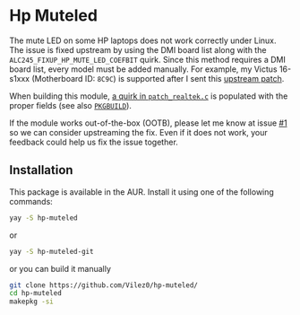# Hp Muteled

The mute LED on some HP laptops does not work correctly under Linux. The issue is fixed upstream by using the DMI board list along with the `ALC245_FIXUP_HP_MUTE_LED_COEFBIT` quirk. Since this method requires a DMI board list, every model must be added manually. For example, my Victus 16-s1xxx (Motherboard ID: `8C9C`) is supported after I sent this [upstream patch](https://github.com/torvalds/linux/commit/a0914bf56e26d2cf457690602883f9cd2ec2c646).

When building this module, [a quirk in `patch_realtek.c`](https://github.com/Vilez0/hp-muteled/blob/13a6f9f34c54bbdeab70e78d03872bf9dd58b606/src/patch_realtek.c#L10418) is populated with the proper fields (see also [ `PKGBUILD`](https://github.com/Vilez0/hp-muteled/blob/13a6f9f34c54bbdeab70e78d03872bf9dd58b606/PKGBUILD#L33)).

If the module works out-of-the-box (OOTB), please let me know at issue [#1](#1) so we can consider upstreaming the fix. Even if it does not work, your feedback could help us fix the issue together.

## Installation

This package is available in the AUR. Install it using one of the following commands:

```sh
yay -S hp-muteled
```

or

```sh
yay -S hp-muteled-git
```

or you can build it manually

```sh
git clone https://github.com/Vilez0/hp-muteled/
cd hp-muteled
makepkg -si
```